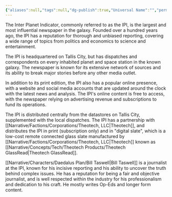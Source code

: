 ```yaml
---
{"aliases":null,"tags":null,"dg-publish":true,"Universal Name":"","permalink":"/narrative/factions/corporations/inter-planet-indicator/","dgPassFrontmatter":true}
---
```


The Inter Planet Indicator, commonly referred to as the IPI, is the largest and most influential newspaper in the galaxy. Founded over a hundred years ago, the IPI has a reputation for thorough and unbiased reporting, covering a wide range of topics from politics and economics to science and entertainment.

The IPI is headquartered on Tallis City, but has dispatches and correspondents on every inhabited planet and space station in the known galaxy. The newspaper is known for its extensive network of sources and its ability to break major stories before any other media outlet.

In addition to its print edition, the IPI also has a popular online presence, with a website and social media accounts that are updated around the clock with the latest news and analysis. The IPI's online content is free to access, with the newspaper relying on advertising revenue and subscriptions to fund its operations.

The IPI is distributed centrally from the datastores on Tallis City, supplemented with the local dispatches. The IPI has a partnership with [[Narrative/Factions/Corporations/Theotech, LLC\|Theotech]], and distributes the IPI in print (subscription only) and in "digital slate", which is a low-cost remote connected glass slate manufactured by [[Narrative/Factions/Corporations/Theotech, LLC\|Theotech]] known as [[Narrative/Concepts/Tech/Theotech Products/Theotech GlassRead\|Theotech GlassRead]].

[[Narrative/Characters/Daedalus Plan/Bill Taswell\|Bill Taswell]] is a journalist at the IPI, known for his incisive reporting and his ability to uncover the truth behind complex issues. He has a reputation for being a fair and objective journalist, and is well respected within the industry for his professionalism and dedication to his craft. He mostly writes Op-Eds and longer form content.